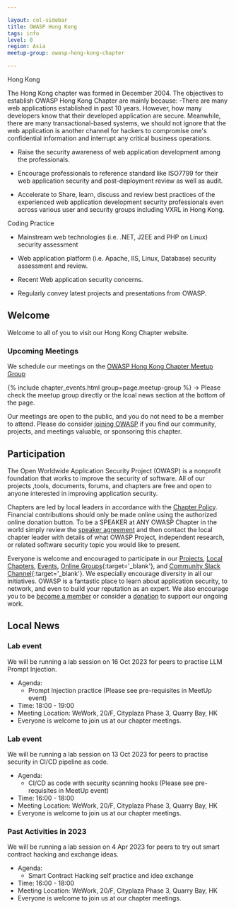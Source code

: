 ```yaml
---

layout: col-sidebar
title: OWASP Hong Kong
tags: info
level: 0
region: Asia
meetup-group: owasp-hong-kong-chapter

---
```


Hong Kong

The Hong Kong chapter was formed in December 2004. The objectives to establish OWASP Hong Kong Chapter are mainly because: -There are many web applications established in past 10 years. However, how many developers know that their developed application are secure. Meanwhile, there are many transactional-based systems, we should not ignore that the web application is another channel for hackers to compromise one's confidential information and interrupt any critical business operations.

- Raise the security awareness of web application development among the professionals.

- Encourage professionals to reference standard like ISO7799 for their web application security and post-deployment review as well as audit.

- Accelerate to Share, learn, discuss and review best practices of the experienced web application development security professionals even across various user and security groups including VXRL in Hong Kong.

Coding Practice

- Mainstream web technologies (i.e. .NET, J2EE and PHP on Linux) security assessment

- Web application platform (i.e. Apache, IIS, Linux, Database) security assessment and review.

- Recent Web application security concerns.

- Regularly convey latest projects and presentations from OWASP.


## Welcome
Welcome to all of you to visit our Hong Kong Chapter website.

### Upcoming Meetings

We schedule our meetings on the [OWASP Hong Kong Chapter Meetup Group](https://www.meetup.com/owasp-hong-kong-chapter/)

{% include chapter_events.html group=page.meetup-group %} -> Please check the meetup group directly or the lcoal news section at the bottom of the page.

Our meetings are open to the public, and you do not need to be a member to attend. Please do consider [joining OWASP](https://owasp.org/membership/) if you find our community, projects, and meetings valuable, or sponsoring this chapter.

## Participation
The Open Worldwide Application Security Project (OWASP) is a nonprofit foundation that works to improve the security of software. All of our projects ,tools, documents, forums, and chapters are free and open to anyone interested in improving application security. 

Chapters are led by local leaders in accordance with the [Chapter Policy](https://owasp.org/www-policy/). Financial contributions should only be made online using the authorized online donation button. To be a SPEAKER at ANY OWASP Chapter in the world simply review the [speaker agreement](/www-policy/speaker-agreement) and then contact the local chapter leader with details of what OWASP Project, independent research, or related software security topic you would like to present.

Everyone is welcome and encouraged to participate in our [Projects](/projects), [Local Chapters](/chapters), [Events](/events), [Online Groups](https://groups.google.com/a/owasp.com/){:target='_blank'}, and [Community Slack Channel](https://owasp.slack.com/){:target='_blank'}. We especially encourage diversity in all our initiatives. OWASP is a fantastic place to learn about application security, to network, and even to build your reputation as an expert. We also encourage you to be [become a member](/membership) or consider a [donation](/donate) to support our ongoing work.

## Local News
### Lab event
We will be running a lab session on 16 Oct 2023 for peers to practise LLM Prompt Injection.
* Agenda:
  * Prompt Injection practice (Please see pre-requisites in MeetUp event)
* Time: 18:00 - 19:00
* Meeting Location: WeWork, 20/F, Cityplaza Phase 3, Quarry Bay, HK
* Everyone is welcome to join us at our chapter meetings.
### Lab event
We will be running a lab session on 13 Oct 2023 for peers to practise security in CI/CD pipeline as code.
* Agenda:
  * CI/CD as code with security scanning hooks (Please see pre-requisites in MeetUp event)
* Time: 16:00 - 18:00
* Meeting Location: WeWork, 20/F, Cityplaza Phase 3, Quarry Bay, HK
* Everyone is welcome to join us at our chapter meetings.

### Past Activities in 2023
We will be running a lab session on 4 Apr 2023 for peers to try out smart contract hacking and exchange ideas.
* Agenda:
  * Smart Contract Hacking self practice and idea exchange
* Time: 16:00 - 18:00
* Meeting Location: WeWork, 20/F, Cityplaza Phase 3, Quarry Bay, HK
* Everyone is welcome to join us at our chapter meetings.
